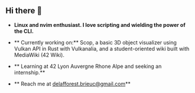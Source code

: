 ## Hi there 👋

* **Linux and nvim enthusiast.  I love scripting and wielding the power of the CLI.**

* ** Currently working on:** Scop, a basic 3D object visualizer using Vulkan API in Rust with Vulkanalia, and a student-oriented wiki built with MediaWiki (42 Wiki).

* ** Learning at 42 Lyon Auvergne Rhone Alpe and seeking an internship.**

* ** Reach me at delafforest.brieuc@gmail.com**
